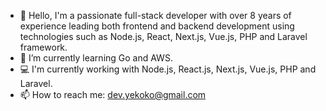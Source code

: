 - 👋 Hello, I'm a passionate full-stack developer with over 8 years of experience leading both frontend and backend development using technologies such as Node.js, React, Next.js,   Vue.js, PHP and Laravel framework.
- 🌱 I’m currently learning Go and AWS.
- 💻 I'm currently working with Node.js, React.js, Next.js, Vue.js, PHP and Laravel.
- 📫 How to reach me: dev.yekoko@gmail.com
